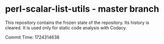 # perl-scalar-list-utils - master branch

This repository contains the frozen state of the repository.
Its history is cleared. It is used only for static code
analysis with Codacy.

Commit Time: 1724314638